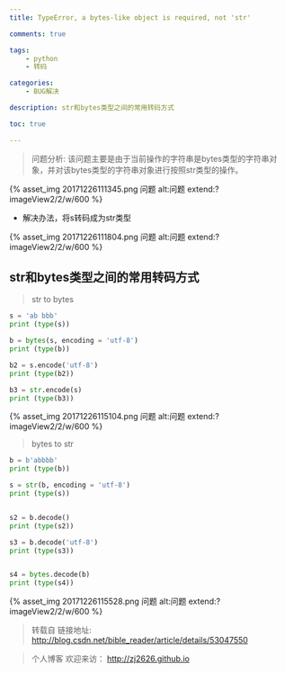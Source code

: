 ```yaml
---
title: TypeError, a bytes-like object is required, not 'str'

comments: true

tags: 
    - python
    - 转码

categories: 
    - BUG解决

description: str和bytes类型之间的常用转码方式

toc: true

---
```


> 问题分析: 该问题主要是由于当前操作的字符串是bytes类型的字符串对象，并对该bytes类型的字符串对象进行按照str类型的操作。

{% asset_img 20171226111345.png 问题 alt:问题 extend:?imageView2/2/w/600 %}

* 解决办法，将s转码成为str类型

{% asset_img 20171226111804.png 问题 alt:问题 extend:?imageView2/2/w/600 %}

<!--more-->

## str和bytes类型之间的常用转码方式

> str to bytes

```python
s = 'ab bbb'
print (type(s))

b = bytes(s, encoding = 'utf-8')
print (type(b))

b2 = s.encode('utf-8')
print (type(b2))

b3 = str.encode(s)
print (type(b3))
```

{% asset_img 20171226115104.png 问题 alt:问题 extend:?imageView2/2/w/600 %}

> bytes to str

```python
b = b'abbbb'
print (type(b))

s = str(b, encoding = 'utf-8')
print (type(s))


s2 = b.decode()
print (type(s2))

s3 = b.decode('utf-8')
print (type(s3))


s4 = bytes.decode(b)
print (type(s4))
```

{% asset_img 20171226115528.png 问题 alt:问题 extend:?imageView2/2/w/600 %}



> 转载自 链接地址: http://blog.csdn.net/bible_reader/article/details/53047550

> 个人博客 欢迎来访： http://zj2626.github.io